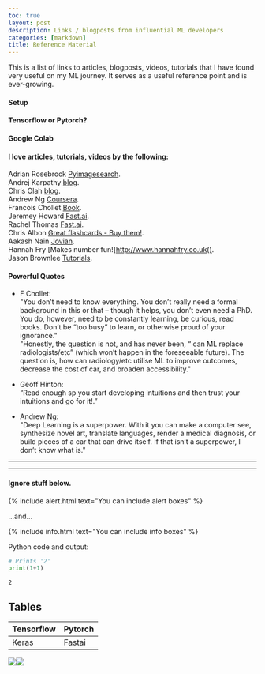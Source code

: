 ```yaml
---
toc: true
layout: post
description: Links / blogposts from influential ML developers
categories: [markdown]
title: Reference Material
---
```

This is a list of links to articles, blogposts, videos, tutorials that I have found very useful on my ML journey. It serves as a useful reference point and is ever-growing.

#### Setup

#### Tensorflow or Pytorch?

#### Google Colab

#### I love articles, tutorials, videos by the following:
Adrian Rosebrock [Pyimagesearch](https://www.pyimagesearch.com).   
Andrej Karpathy [blog](http://karpathy.github.io).   
Chris Olah [blog](https://colah.github.io).  
Andrew Ng [Coursera](https://www.coursera.org/instructor/andrewng).  
Francois Chollet [Book](https://livebook.manning.com/book/deep-learning-with-python/about-this-book/).  
Jeremey Howard [Fast.ai](https://www.fast.ai/about/#jeremy).  
Rachel Thomas [Fast.ai](https://www.fast.ai/about/#rachel).  
Chris Albon [Great flashcards - Buy them!](https://chrisalbon.com).   
Aakash Nain [Jovian](https://www.jovian.ml).  
Hannah Fry [Makes number fun!]http://www.hannahfry.co.uk().  
Jason Brownlee [Tutorials](https://machinelearningmastery.com).   

#### Powerful Quotes
* F Chollet:  
"You don’t need to know everything. You  don’t really need a formal background in this or that – though it helps, you don’t even need a PhD. You do, however, need to be constantly learning, be curious, read books. Don’t be “too busy” to learn, or otherwise proud of your ignorance."  
"Honestly, the question is not, and has never been, “ can ML replace radiologists/etc” (which won’t happen in the foreseeable future). The question is, how can radiology/etc utilise ML to improve outcomes, decrease the cost of car, and broaden accessibility."

* Geoff Hinton:  
“Read enough sp you start developing intuitions and then trust your intuitions and go for it!.”

* Andrew Ng:  
"Deep Learning is a superpower. With it you can make a computer see, synthesize novel art, translate languages, render a medical diagnosis, or build pieces of a car that can drive itself. If that isn’t a superpower, I don’t know what is."

---
---
#### Ignore stuff below. 

{% include alert.html text="You can include alert boxes" %}

...and...

{% include info.html text="You can include info boxes" %}

Python code and output:

```python
# Prints '2'
print(1+1)
```

    2

## Tables

| Tensorflow | Pytorch |
|-|-|
| Keras | Fastai |

![]({{site.baseurl}}/images/aerorobot-logo-small.png)![]({{site.baseurl}}/images/onpointai-logo-small.png)




